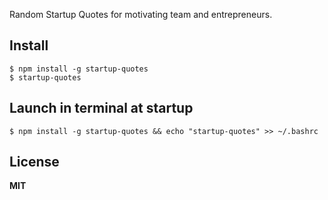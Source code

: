 Random Startup Quotes for motivating team and entrepreneurs.

## Install

```
$ npm install -g startup-quotes
$ startup-quotes
```

## Launch in terminal at startup 

```
$ npm install -g startup-quotes && echo "startup-quotes" >> ~/.bashrc
```

## License

**MIT**

